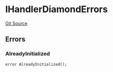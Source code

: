 # IHandlerDiamondErrors
[Git Source](https://github.com/thrackle-io/tron/blob/38ad28ed586c360d4509e485bd378da51297351d/src/common/IErrors.sol)


## Errors
### AlreadyInitialized

```solidity
error AlreadyInitialized();
```

